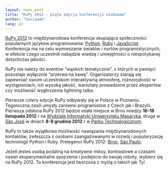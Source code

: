 ```yaml
---
layout: news_post
title: "RuPy 2012 - piąta edycja konferencji niebawem"
author: "hosiawak"
lang: pl
---
```


[RuPy 2012][1] to międzynarodowa konferencja skupiająca społeczności
popularnych języków programowania: [Python][2], [Ruby][3] i
[JavaScript][4] . Konferencja ma na celu wymieszanie światów i nurtów
programistycznych, w efekcie czego uczestnik nabędzie wiedzę i
umiejętności o niespotykanej dotychczas jakości.

RuPy nie należy do eventów “wąskich tematycznie”, z których w pamięci
pozostaje wyłącznie “przerwa na kawę”. Organizatorzy starają się
zapewniać swoim uczestnikom interaktywną atmosferę, różnorodność w
wystąpieniach, ich wysoką jakość, warsztaty prowadzone przez ekspertów
czy możliwość wygłoszenia lightning talka.

Pierwsze cztery edycje RuPy odbywały się w Polsce w Poznaniu. Tegoroczna
zasili umysły zarówno programistów z Czech jak i Brazylii. Pierwsza
odsłona RuPy 2012 będzie miała miejsce w Brno miedzy **16-18 listopada
2012** r na [Wydziale Informatyki Uniwersytetu Masaryka][5], druga w
[São José][6] w dniach **8-9 grudnia 2012** r w [Parku
Technologicznym][7].

RuPy to także wyjątkowa możliwość nawiązania międzynarodowych kontaktów,
zwłaszcza z osobami zaangażowanymi w rozwój i popularyzację technologii
Python i Ruby. Prelegenci RuPy 2012: [Brno][8], [São Paulo][9].

Jeżeli jesteś osobą podatną na kreatywne miksy, kontrastowe a czasami
nawet eksperymentalne spojrzenie i podejście do swojej roboty, wybierz
się na RuPy 2012. Ta konferencja jest tworzona z myślą o takich jak Ty!



[1]: http://rupy.eu/ 
[2]: http://python.org/ 
[3]: http://www.ruby-lang.org/ 
[4]: http://pl.wikipedia.org/wiki/JavaScript 
[5]: http://www.fi.muni.cz/index.xhtml.en 
[6]: http://rupy.com.br/#city-carousel 
[7]: http://www.pqtec.org.br/ 
[8]: http://rupy.eu/#speakers 
[9]: http://rupy.com.br/#speakers 
